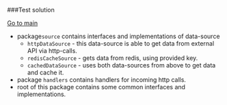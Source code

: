 ###Test solution

[Go to main](../README.md)

* package`source` contains interfaces and implementations of data-source
    * `httpDataSource` - this data-source is able to get data from external API via http-calls.
    * `redisCacheSource` - gets data from redis, using provided key.
    * `cachedDataSource` - uses both data-sources from above to get data and cache it.
* package `handlers` contains handlers for incoming http calls.
* root of this package contains some common interfaces and implementations.